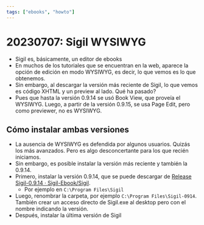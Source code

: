 ```yaml
---
tags: ["ebooks", "howto"]
---
```

# 20230707: Sigil WYSIWYG

- Sigil es, básicamente, un editor de ebooks
- En muchos de los tutoriales que se encuentran en la web, aparece la opción de edición en modo WYSIWYG, es decir, lo que vemos es lo que obtenemos.
- Sin embargo, al descargar la versión más reciente de Sigil, lo que vemos es código XHTML y un preview al lado. Qué ha pasado?
- Pues que hasta la versión 0.9.14 se usó Book View, que proveía el WYSIWYG. Luego, a partir de la versión 0.9.15, se usa Page Edit, pero como previewer, no es WYSIWYG.

## Cómo instalar ambas versiones

- La ausencia de WYSIWYG es defendida por algunos usuarios. Quizás los más avanzados. Pero es algo desconcertante para los que recién iniciamos.
- Sin embargo, es posible instalar la versión más reciente y también la 0.9.14.
- Primero, instalar la versión 0.9.14, que se puede descargar de [Release Sigil-0.9.14 · Sigil-Ebook/Sigil](https://github.com/Sigil-Ebook/Sigil/releases/tag/0.9.14).
	- Por ejemplo en `C:\Program Files\Sigil`
- Luego, renombrar la carpeta, por ejemplo `C:\Program Files\Sigil-0914`. También crear un acceso directo de Sigil.exe al desktop pero con el nombre indicando la versión.
- Después, instalar la última versión de Sigil